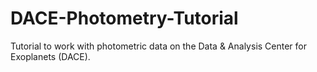 # DACE-Photometry-Tutorial
Tutorial to work with photometric data on the Data &amp; Analysis Center for Exoplanets (DACE).
